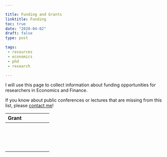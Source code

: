```yaml
---

title: Funding and Grants
linktitle: Funding
toc: true
date: "2020-04-02"
draft: false
type: post

tags:
 - resources
 - economics
 - phd
 - research

---
```


I will use this page to collect information about funding opportunities for researchers in Economics and Finance.

If you know about public conferences or lectures that are missing from this list, please [contact me](mailto:matteo.courthoud@econ.uzh.ch)!



| Grant |      |      |      |      |      |
|:-----------|-------|:-----|:------------:|------------|------------|
|       |      |      |      |      |      |
|       |      |      |      |      |      |
|       |      |      |      |      |      |
|       |      |      |      |      |      |
|       |      |      |      |      |      |
|       |      |      |      |      |      |
|       |      |      |      |      |      |
|       |      |      |      |      |      |
|       |      |      |      |      |      |
|       |      |      |      |      |      |
|       |      |      |      |      |      |
|       |      |      |      |      |      |
|       |      |      |      |      |      |
|       |      |      |      |      |      |
|       |      |      |      |      |      |
